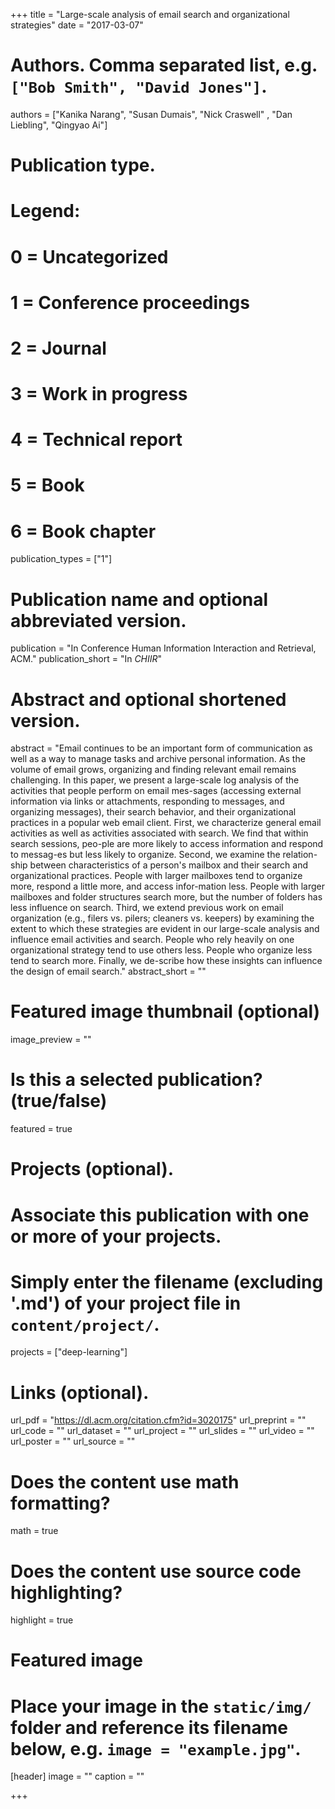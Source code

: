 +++
title = "Large-scale analysis of email search and organizational strategies"
date = "2017-03-07"

# Authors. Comma separated list, e.g. `["Bob Smith", "David Jones"]`.
authors = ["Kanika Narang", "Susan Dumais", "Nick Craswell" , "Dan Liebling", "Qingyao Ai"]

# Publication type.
# Legend:
# 0 = Uncategorized
# 1 = Conference proceedings
# 2 = Journal
# 3 = Work in progress
# 4 = Technical report
# 5 = Book
# 6 = Book chapter
publication_types = ["1"]

# Publication name and optional abbreviated version.
publication = "In Conference Human Information Interaction and Retrieval, ACM."
publication_short = "In *CHIIR*"

# Abstract and optional shortened version.
abstract = "Email continues to be an important form of communication as well as a way to manage tasks and archive personal information. As the volume of email grows, organizing and finding relevant email remains challenging. In this paper, we present a large-scale log analysis of the activities that people perform on email mes-sages (accessing external information via links or attachments, responding to messages, and organizing messages), their search behavior, and their organizational practices in a popular web email client. First, we characterize general email activities as well as activities associated with search. We find that within search sessions, peo-ple are more likely to access information and respond to messag-es but less likely to organize. Second, we examine the relation-ship between characteristics of a person's mailbox and their search and organizational practices. People with larger mailboxes tend to organize more, respond a little more, and access infor-mation less. People with larger mailboxes and folder structures search more, but the number of folders has less influence on search. Third, we extend previous work on email organization (e.g., filers vs. pilers; cleaners vs. keepers) by examining the extent to which these strategies are evident in our large-scale analysis and influence email activities and search. People who rely heavily on one organizational strategy tend to use others less. People who organize less tend to search more. Finally, we de-scribe how these insights can influence the design of email search."
abstract_short = ""

# Featured image thumbnail (optional)
image_preview = ""

# Is this a selected publication? (true/false)
featured = true

# Projects (optional).
#   Associate this publication with one or more of your projects.
#   Simply enter the filename (excluding '.md') of your project file in `content/project/`.
projects = ["deep-learning"]

# Links (optional).
url_pdf = "https://dl.acm.org/citation.cfm?id=3020175"
url_preprint = ""
url_code = ""
url_dataset = ""
url_project = ""
url_slides = ""
url_video = ""
url_poster = ""
url_source = ""

# Does the content use math formatting?
math = true

# Does the content use source code highlighting?
highlight = true

# Featured image
# Place your image in the `static/img/` folder and reference its filename below, e.g. `image = "example.jpg"`.
[header]
image = ""
caption = ""

+++
